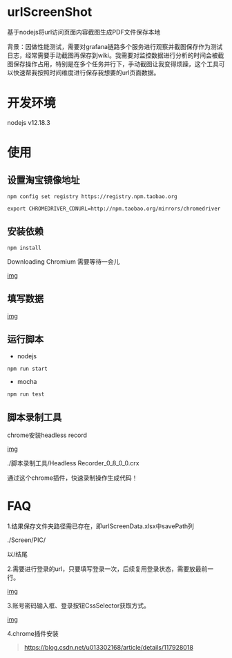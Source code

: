 # urlScreenShot

基于nodejs将url访问页面内容截图生成PDF文件保存本地

背景：因做性能测试，需要对grafana链路多个服务进行观察并截图保存作为测试日志，经常需要手动截图再保存到wiki。我需要对监控数据进行分析的时间会被截图保存操作占用，特别是在多个任务并行下，手动截图让我变得烦躁，这个工具可以快速帮我按照时间维度进行保存我想要的url页面数据。

# 开发环境

nodejs v12.18.3

# 使用

## 设置淘宝镜像地址
```shell
npm config set registry https://registry.npm.taobao.org
```

```shell
export CHROMEDRIVER_CDNURL=http://npm.taobao.org/mirrors/chromedriver
```

## 安装依赖
```shell
npm install
```

Downloading Chromium 需要等待一会儿

[img](./FAQ/安装依赖.png)

## 填写数据

[img](./excel.jpeg)

## 运行脚本

* nodejs
```shell
npm run start
```

* mocha

```shell
npm run test
```

## 脚本录制工具

chrome安装headless record

[img](./FAQ/headlessRecorder.jpg)

./脚本录制工具/Headless Recorder_0_8_0_0.crx

通过这个chrome插件，快速录制操作生成代码！

# FAQ

1.结果保存文件夹路径需已存在，即urlScreenData.xlsx中savePath列

./Screen/PIC/

以/结尾

2.需要进行登录的url，只要填写登录一次，后续复用登录状态，需要放最前一行。

 [img](./FAQ/同一个url账号密码只要写一次.jpg)
 
3.账号密码输入框、登录按钮CssSelector获取方式。

 [img](./FAQ/selector获取方式.jpg)

4.chrome插件安装

>https://blog.csdn.net/u013302168/article/details/117928018